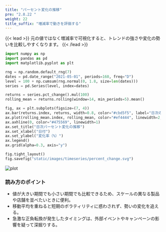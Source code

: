 ```yaml
---
title: "パーセント変化の推移"
pre: "2.8.22 "
weight: 22
title_suffix: "増減率で動きを評価する"
---
```


{{< lead >}}
元の値ではなく増減率で可視化すると、トレンドの強さや変化の勢いを比較しやすくなります。
{{< /lead >}}

```python
import numpy as np
import pandas as pd
import matplotlib.pyplot as plt

rng = np.random.default_rng(7)
dates = pd.date_range("2021-05-01", periods=160, freq="D")
level = 100 + np.cumsum(rng.normal(0, 1.8, size=len(dates)))
series = pd.Series(level, index=dates)

returns = series.pct_change().mul(100)
rolling_mean = returns.rolling(window=14, min_periods=5).mean()

fig, ax = plt.subplots(figsize=(7, 4))
ax.bar(returns.index, returns, width=0.8, color="#cbd5f5", label="日次の増減率")
ax.plot(rolling_mean.index, rolling_mean, color="#ef4444", linewidth=2, label="14日移動平均")
ax.axhline(0, color="#475569", linewidth=1)
ax.set_title("日次パーセント変化の推移")
ax.set_xlabel("日付")
ax.set_ylabel("変化率（%）")
ax.legend()
ax.grid(alpha=0.3, axis="y")

fig.tight_layout()
fig.savefig("static/images/timeseries/percent_change.svg")
```

![plot](/images/timeseries/percent_change.svg)

### 読み方のポイント

- 値が大きい期間でも小さい期間でも比較できるため、スケールの異なる製品や店舗を並べたいときに便利。
- 移動平均を重ねると短期のボラティリティに惑わされず、勢いの変化を追える。
- 急激な正負転換が発生したタイミングは、外部イベントやキャンペーンの影響を疑って深掘りする。

